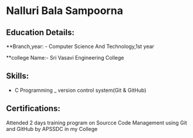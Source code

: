 # Nalluri Bala Sampoorna  

## Education Details:

**Branch,year: - Computer Science And Technology,1st year

**college Name:- Sri Vasavi Engineering College

## Skills:

- C Programming
_ version control system(Git & GitHub)

## Certifications:

Attended 2 days training program on Sourcce Code Management using Git and GitHub by APSSDC in my College

